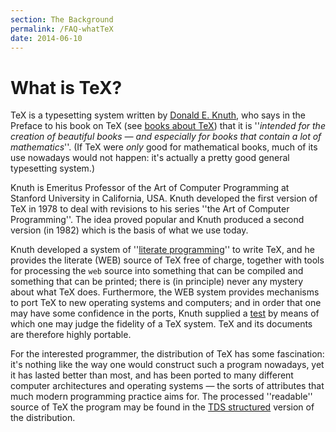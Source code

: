 ```yaml
---
section: The Background
permalink: /FAQ-whatTeX
date: 2014-06-10
---
```


# What is TeX?

TeX is a typesetting system written by
[Donald E. Knuth](https://www-cs-faculty.stanford.edu/~knuth/), who
says in the Preface to his book on TeX
(see [books about TeX](/FAQ-tex-books)) that it is
''_intended for the creation of beautiful books&nbsp;&mdash;_
_and especially for books that contain a lot of mathematics_''.
(If TeX were _only_ good for mathematical books, much of its
use nowadays would not happen: it's actually a pretty good general
typesetting system.)

Knuth is Emeritus Professor of the Art of Computer Programming at
Stanford University in California, USA.  Knuth developed the
first version of TeX in 1978 to deal with revisions to his series
''the Art of Computer Programming''.  The idea proved popular and
Knuth produced a second version (in 1982) which is the basis of what
we use today.

Knuth developed a system of 
''[literate programming](/FAQ-lit)'' to write TeX,
and he provides the literate (WEB) source of TeX free of charge,
together with tools for processing the `web` source into something
that can be compiled and something that can be printed; there is (in
principle) never any mystery about what TeX does.  Furthermore, the
WEB system provides mechanisms to port TeX to new operating
systems and computers; and in order that one may have some confidence
in the ports, Knuth supplied a [test](/FAQ-triptrap) by
means of which one may judge the fidelity of a TeX system.  TeX
and its documents are therefore highly portable.

For the interested programmer, the distribution of TeX has some
fascination: it's nothing like the way one would construct such a
program nowadays, yet it has lasted better than most, and has been
ported to many different computer architectures and operating
systems&nbsp;&mdash; the sorts of attributes that much modern programming
practice aims for.  The processed ''readable'' source of TeX the
program may be found in the 
  [TDS structured](/FAQ-tds) version of the distribution.

